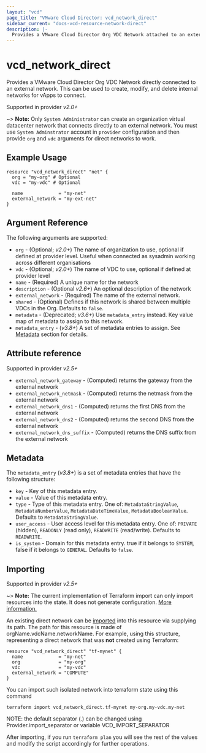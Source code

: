 ```yaml
---
layout: "vcd"
page_title: "VMware Cloud Director: vcd_network_direct"
sidebar_current: "docs-vcd-resource-network-direct"
description: |-
  Provides a VMware Cloud Director Org VDC Network attached to an external one. This can be used to create, modify, and delete internal networks for vApps to connect.
---
```


# vcd\_network\_direct

Provides a VMware Cloud Director Org VDC Network directly connected to an external network. This can be used to create,
modify, and delete internal networks for vApps to connect.

Supported in provider *v2.0+*

~> **Note:** Only `System Administrator` can create an organization virtual datacenter network that connects
directly to an external network. You must use `System Adminstrator` account in `provider` configuration
and then provide `org` and `vdc` arguments for direct networks to work.

## Example Usage

```hcl
resource "vcd_network_direct" "net" {
  org = "my-org" # Optional
  vdc = "my-vdc" # Optional

  name             = "my-net"
  external_network = "my-ext-net"
}
```

## Argument Reference

The following arguments are supported:

* `org` - (Optional; *v2.0+*) The name of organization to use, optional if defined at provider level. Useful when
  connected as sysadmin working across different organisations
* `vdc` - (Optional; *v2.0+*) The name of VDC to use, optional if defined at provider level
* `name` - (Required) A unique name for the network
* `description` - (Optional *v2.6+*) An optional description of the network
* `external_network` - (Required) The name of the external network.
* `shared` - (Optional) Defines if this network is shared between multiple VDCs
  in the Org.  Defaults to `false`.
* `metadata` - (Deprecated; *v3.6+*) Use `metadata_entry` instead. Key value map of metadata to assign to this network.
* `metadata_entry` - (*v3.8+*) A set of metadata entries to assign. See [Metadata](#metadata) section for details.

## Attribute reference

Supported in provider *v2.5+*

* `external_network_gateway` - (Computed) returns the gateway from the external network
* `external_network_netmask` - (Computed) returns the netmask from the external network
* `external_network_dns1` - (Computed) returns the first DNS from the external network
* `external_network_dns2` - (Computed) returns the second DNS from the external network
* `external_network_dns_suffix` - (Computed) returns the DNS suffix from the external network

<a id="metadata"></a>
## Metadata

The `metadata_entry` (*v3.8+*) is a set of metadata entries that have the following structure:

* `key` - Key of this metadata entry.
* `value` - Value of this metadata entry.
* `type` - Type of this metadata entry. One of: `MetadataStringValue`, `MetadataNumberValue`, `MetadataDateTimeValue`, `MetadataBooleanValue`. Defaults to `MetadataStringValue`.
* `user_access` - User access level for this metadata entry. One of: `PRIVATE` (hidden), `READONLY` (read only), `READWRITE` (read/write). Defaults to `READWRITE`.
* `is_system` - Domain for this metadata entry. true if it belongs to `SYSTEM`, false if it belongs to `GENERAL`. Defaults to `false`.

## Importing

Supported in provider *v2.5+*

~> **Note:** The current implementation of Terraform import can only import resources into the state. It does not generate
configuration. [More information.][docs-import]

An existing direct network can be [imported][docs-import] into this resource via supplying its path.
The path for this resource is made of orgName.vdcName.networkName.
For example, using this structure, representing a direct network that was **not** created using Terraform:

```hcl
resource "vcd_network_direct" "tf-mynet" {
  name             = "my-net"
  org              = "my-org"
  vdc              = "my-vdc"
  external_network = "COMPUTE"
}
```

You can import such isolated network into terraform state using this command

```
terraform import vcd_network_direct.tf-mynet my-org.my-vdc.my-net
```

NOTE: the default separator (.) can be changed using Provider.import_separator or variable VCD_IMPORT_SEPARATOR

[docs-import]:https://www.terraform.io/docs/import/

After importing, if you run `terraform plan` you will see the rest of the values and modify the script accordingly for
further operations.
